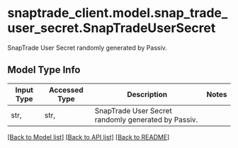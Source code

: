 # snaptrade_client.model.snap_trade_user_secret.SnapTradeUserSecret

SnapTrade User Secret randomly generated by Passiv.

## Model Type Info
Input Type | Accessed Type | Description | Notes
------------ | ------------- | ------------- | -------------
str,  | str,  | SnapTrade User Secret randomly generated by Passiv. | 

[[Back to Model list]](../../README.md#documentation-for-models) [[Back to API list]](../../README.md#documentation-for-api-endpoints) [[Back to README]](../../README.md)

